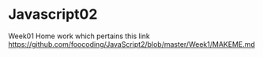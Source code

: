 # Javascript02
Week01 Home work which pertains this link https://github.com/foocoding/JavaScript2/blob/master/Week1/MAKEME.md
